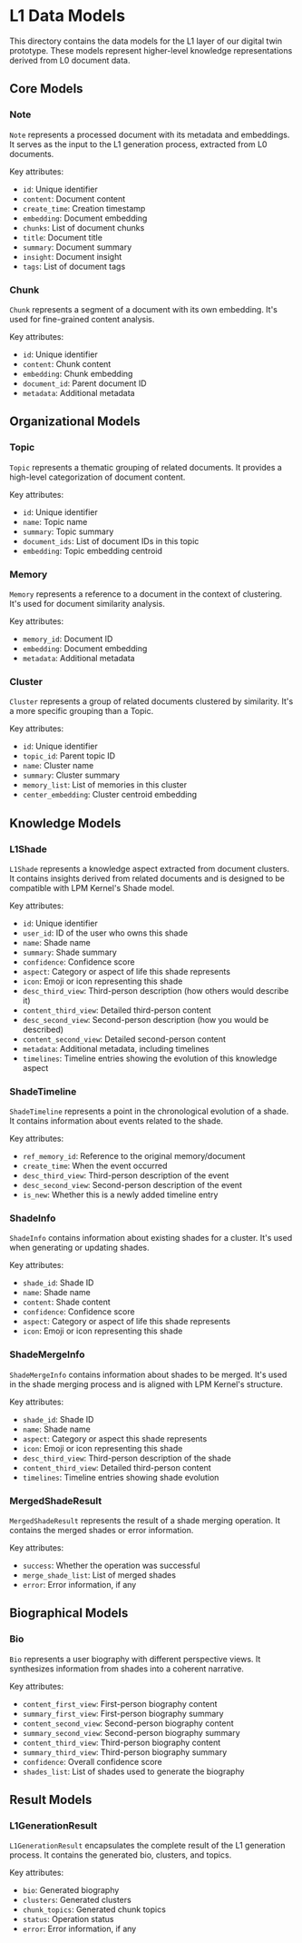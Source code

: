 # L1 Data Models

This directory contains the data models for the L1 layer of our digital twin prototype. These models represent higher-level knowledge representations derived from L0 document data.

## Core Models

### Note

`Note` represents a processed document with its metadata and embeddings. It serves as the input to the L1 generation process, extracted from L0 documents.

Key attributes:
- `id`: Unique identifier
- `content`: Document content
- `create_time`: Creation timestamp
- `embedding`: Document embedding
- `chunks`: List of document chunks
- `title`: Document title
- `summary`: Document summary
- `insight`: Document insight
- `tags`: List of document tags

### Chunk

`Chunk` represents a segment of a document with its own embedding. It's used for fine-grained content analysis.

Key attributes:
- `id`: Unique identifier
- `content`: Chunk content
- `embedding`: Chunk embedding
- `document_id`: Parent document ID
- `metadata`: Additional metadata

## Organizational Models

### Topic

`Topic` represents a thematic grouping of related documents. It provides a high-level categorization of document content.

Key attributes:
- `id`: Unique identifier
- `name`: Topic name
- `summary`: Topic summary
- `document_ids`: List of document IDs in this topic
- `embedding`: Topic embedding centroid

### Memory

`Memory` represents a reference to a document in the context of clustering. It's used for document similarity analysis.

Key attributes:
- `memory_id`: Document ID
- `embedding`: Document embedding
- `metadata`: Additional metadata

### Cluster

`Cluster` represents a group of related documents clustered by similarity. It's a more specific grouping than a Topic.

Key attributes:
- `id`: Unique identifier
- `topic_id`: Parent topic ID
- `name`: Cluster name
- `summary`: Cluster summary
- `memory_list`: List of memories in this cluster
- `center_embedding`: Cluster centroid embedding

## Knowledge Models

### L1Shade

`L1Shade` represents a knowledge aspect extracted from document clusters. It contains insights derived from related documents and is designed to be compatible with LPM Kernel's Shade model.

Key attributes:
- `id`: Unique identifier
- `user_id`: ID of the user who owns this shade
- `name`: Shade name
- `summary`: Shade summary
- `confidence`: Confidence score
- `aspect`: Category or aspect of life this shade represents
- `icon`: Emoji or icon representing this shade
- `desc_third_view`: Third-person description (how others would describe it)
- `content_third_view`: Detailed third-person content 
- `desc_second_view`: Second-person description (how you would be described)
- `content_second_view`: Detailed second-person content
- `metadata`: Additional metadata, including timelines
- `timelines`: Timeline entries showing the evolution of this knowledge aspect

### ShadeTimeline

`ShadeTimeline` represents a point in the chronological evolution of a shade. It contains information about events related to the shade.

Key attributes:
- `ref_memory_id`: Reference to the original memory/document
- `create_time`: When the event occurred
- `desc_third_view`: Third-person description of the event
- `desc_second_view`: Second-person description of the event
- `is_new`: Whether this is a newly added timeline entry

### ShadeInfo

`ShadeInfo` contains information about existing shades for a cluster. It's used when generating or updating shades.

Key attributes:
- `shade_id`: Shade ID
- `name`: Shade name
- `content`: Shade content
- `confidence`: Confidence score
- `aspect`: Category or aspect of life this shade represents
- `icon`: Emoji or icon representing this shade

### ShadeMergeInfo

`ShadeMergeInfo` contains information about shades to be merged. It's used in the shade merging process and is aligned with LPM Kernel's structure.

Key attributes:
- `shade_id`: Shade ID
- `name`: Shade name
- `aspect`: Category or aspect this shade represents
- `icon`: Emoji or icon representing this shade
- `desc_third_view`: Third-person description of the shade
- `content_third_view`: Detailed third-person content
- `timelines`: Timeline entries showing shade evolution

### MergedShadeResult

`MergedShadeResult` represents the result of a shade merging operation. It contains the merged shades or error information.

Key attributes:
- `success`: Whether the operation was successful
- `merge_shade_list`: List of merged shades
- `error`: Error information, if any

## Biographical Models

### Bio

`Bio` represents a user biography with different perspective views. It synthesizes information from shades into a coherent narrative.

Key attributes:
- `content_first_view`: First-person biography content
- `summary_first_view`: First-person biography summary
- `content_second_view`: Second-person biography content
- `summary_second_view`: Second-person biography summary
- `content_third_view`: Third-person biography content
- `summary_third_view`: Third-person biography summary
- `confidence`: Overall confidence score
- `shades_list`: List of shades used to generate the biography

## Result Models

### L1GenerationResult

`L1GenerationResult` encapsulates the complete result of the L1 generation process. It contains the generated bio, clusters, and topics.

Key attributes:
- `bio`: Generated biography
- `clusters`: Generated clusters
- `chunk_topics`: Generated chunk topics
- `status`: Operation status
- `error`: Error information, if any 
